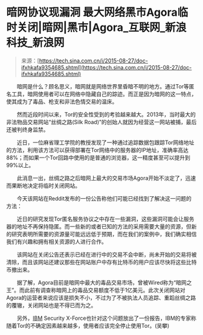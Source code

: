 <!--yml
category: 暗网
date: 2022-11-04 11:41:04
-->

# 暗网协议现漏洞 最大网络黑市Agora临时关闭|暗网|黑市|Agora_互联网_新浪科技_新浪网

> 来源：[https://tech.sina.com.cn/i/2015-08-27/doc-ifxhkafa9354685.shtml](https://tech.sina.com.cn/i/2015-08-27/doc-ifxhkafa9354685.shtml)

　　暗网是什么？顾名思义，暗网就是网络世界里昏暗不明的地方。通过Tor等匿名工具，暗网使用者可以在网络中隐藏自己的踪迹。而正是因为暗网的这一特点，使其成为了毒品、枪支和非法色情交易的温床。

　　然而近段时间以来，Tor的安全性受到的考验越来越大。2013年，当时最大的非法物品交易网站“丝绸之路(Silk Road)”的创始人就因为经营这一网站被捕，最后还被判终身监禁。

　　近日，一位麻省理工学院的教授发现了一种通过追踪数据包跟踪Tor网络地址的方法，利用该方法可以获得部署在Tor网络中的服务器的IP地址，准确率高达88%；而如果一个Tor回路中使用的是普通的浏览器，这一精度甚至可以提升到99%以上。

　　此消息一出，丝绸之路之后暗网上最大的交易市场Agora开始不淡定了，迅速而果断地决定将临时关闭网站。

　　今天该网站在Reddit发布的一份公告称他们可能已经找到了解决这一问题的方法：

　　近日的研究发现Tor匿名服务协议之中存在一些漏洞，这些漏洞可能会让服务器的地址不再保持隐匿。而一些新的或者已知的方法的采用需要大量的资源，但新的研究表明所需要的资源量可能远远低于预期，而在我们的案例中，我们确实相信我们有兴趣和拥有相关资源的人进行合作。

　　该网站在关闭公告还表示已经在进行中的交易不会中断，尚未开始的交易将被清除，而且该网站还建议那些在网站账户中存有比特币的用户应该尽快将这些比特币撤出来。

　　据了解，Agora目前是暗网中最大的毒品交易市场，曾被Wired称为“暗网之王”。而此前有调查称暗网上的毒品交易额度不低于1亿美元。此次关闭网站对Agora的运营者来说应该是损失不小，不过为了不被执法人员追踪、重蹈丝绸之路的覆辙，关闭网站也是不得已而为之。

　　另外，[IBM](http://stock.finance.sina.com.cn/usstock/quotes/IBM.html) Security X-Force也针对这个问题放出了一份报告，IBM的专家称随着Tor的不确定因素越来越多，使用者应该完全停止使用Tor。(吴攀)